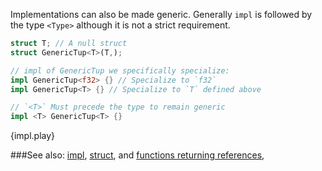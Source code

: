 Implementations can also be made generic. Generally `impl` is followed by
the type `<Type>` although it is not a strict requirement.

```rust
struct T; // A null struct
struct GenericTup<T>(T,);

// impl of GenericTup we specifically specialize:
impl GenericTup<f32> {} // Specialize to `f32`
impl GenericTup<T> {} // Specialize to `T` defined above

// `<T>` Must precede the type to remain generic
impl <T> GenericTup<T> {}
```

{impl.play}

###See also:
[impl](http://rustbyexample.com/methods.html),
[struct](http://rustbyexample.com/structs.html), and
[functions returning references](http://rustbyexample.com/lifetime/fn.html),

